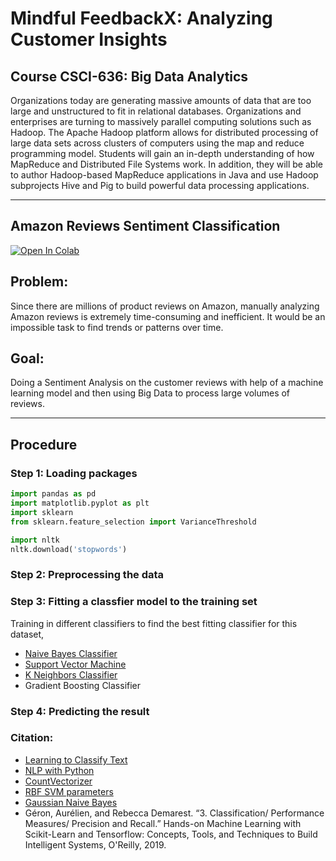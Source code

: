 # Mindful FeedbackX: Analyzing Customer Insights

## Course CSCI-636: Big Data Analytics
 Organizations today are generating massive amounts of data that are too large and unstructured to fit in relational databases. Organizations and enterprises are turning to massively parallel computing solutions such as Hadoop. The  Apache  Hadoop  platform  allows  for  distributed  processing  of  large  data  sets  across  clusters  of  computers using the map and reduce programming model.  Students will gain an in-depth understanding of how MapReduce and Distributed File Systems work. In addition, they will be able to author Hadoop-based MapReduce applications in Java and use Hadoop subprojects Hive and Pig to build powerful data processing applications.

--------------------------------------------------------------------------------------------------------------------------------------------------------------------

## Amazon Reviews Sentiment Classification

[![Open In Colab](https://colab.research.google.com/assets/colab-badge.svg)](https://colab.research.google.com/drive/19J5wT-DyjY-2GjfDerY76WCslpSApy8H?usp=sharing)

## Problem:
Since there are millions of product reviews on Amazon, manually analyzing Amazon reviews is extremely time-consuming and inefficient. It would be an impossible task to find trends or patterns over time.

## Goal:
 Doing a Sentiment Analysis on the customer reviews with help of a machine learning model and then using Big Data to process large volumes of reviews.

--------------------------------------------------------------------------------------------------------------------------------------------------------------------

## Procedure

### Step 1: Loading packages

 ```python
 import pandas as pd
 import matplotlib.pyplot as plt
 import sklearn
 from sklearn.feature_selection import VarianceThreshold

 import nltk
 nltk.download('stopwords')
 ```

### Step 2: Preprocessing the data

### Step 3: Fitting a classfier model to the training set
 Training in different classifiers to find the best fitting classifier for this dataset,

 * [Naive Bayes Classifier](http://www.inf.ed.ac.uk/teaching/courses/inf2b/learnnotes/inf2b-learn-note07-2up.pdf)
 * [Support Vector Machine](https://scikit-learn.org/stable/modules/svm.html#)
 * [K Neighbors Classifier](https://scikit-learn.org/stable/modules/generated/sklearn.neighbors.KNeighborsClassifier.html#)
 * Gradient Boosting Classifier

### Step 4: Predicting the result

### Citation:
 * [Learning to Classify Text](https://www.nltk.org/book/ch06.html)
 * [NLP with Python](https://rpubs.com/pjozefek/669929)
 * [CountVectorizer](https://scikit-learn.org/stable/modules/generated/sklearn.feature_extraction.text.CountVectorizer.html)
 * [RBF SVM parameters](https://scikit-learn.org/stable/auto_examples/svm/plot_rbf_parameters.html)
 * [Gaussian Naive Bayes](https://scikit-learn.org/stable/modules/naive_bayes.html)
 * Géron, Aurélien, and Rebecca Demarest. “3. Classification/ Performance Measures/ Precision and Recall.” Hands-on Machine Learning with Scikit-Learn and Tensorflow: Concepts, Tools, and Techniques to Build Intelligent Systems, O'Reilly, 2019.
